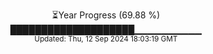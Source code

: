 <p align="center">
⏳Year Progress (69.88 %)<br>
████████████████████▁▁▁▁▁▁▁▁▁▁ <br>
<sub>Updated: Thu, 12 Sep 2024 18:03:19 GMT</sub>
</p>

